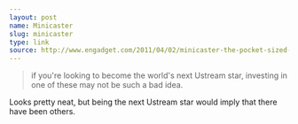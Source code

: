 ```yaml
---
layout: post
name: Minicaster
slug: minicaster
type: link
source: http://www.engadget.com/2011/04/02/minicaster-the-pocket-sized-hardware-based-h-264-live-streaming/
---
```


> if you're looking to become the world's next Ustream star, investing in one of these may not be such a bad idea.

Looks pretty neat, but being the next Ustream star would imply that there have been others.